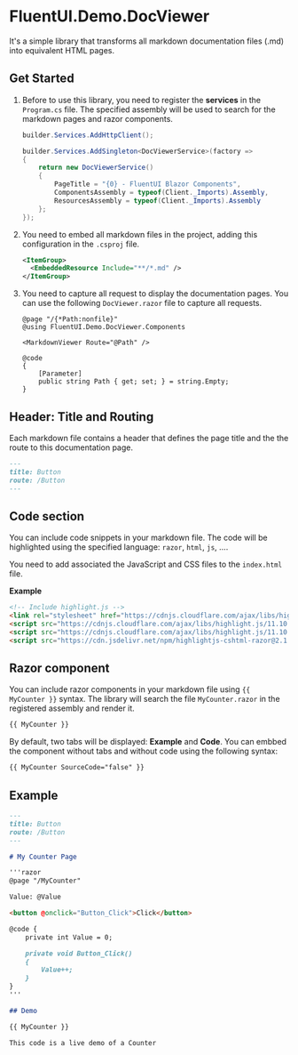 # FluentUI.Demo.DocViewer

It's a simple library that transforms all markdown documentation files (.md)
into equivalent HTML pages.

## Get Started

1. Before to use this library, you need to register the **services** in the `Program.cs` file.
   The specified assembly will be used to search for the markdown pages and razor components.

   ```csharp
   builder.Services.AddHttpClient();

   builder.Services.AddSingleton<DocViewerService>(factory =>
   {
       return new DocViewerService()
       {
           PageTitle = "{0} - FluentUI Blazor Components",
           ComponentsAssembly = typeof(Client._Imports).Assembly,
           ResourcesAssembly = typeof(Client._Imports).Assembly
       };
   });
   ```

2. You need to embed all markdown files in the project, adding this configuration in the `.csproj` file.

   ```xml
   <ItemGroup>
     <EmbeddedResource Include="**/*.md" />
   </ItemGroup>
   ```

3. You need to capture all request to display the documentation pages.
   You can use the following `DocViewer.razor` file to capture all requests.

   ```razor
   @page "/{*Path:nonfile}"
   @using FluentUI.Demo.DocViewer.Components
   
   <MarkdownViewer Route="@Path" />
   
   @code
   {
       [Parameter]
       public string Path { get; set; } = string.Empty;
   }
   ```

## Header: Title and Routing

Each markdown file contains a header that defines the page title and the
the route to this documentation page.

```markdown
---
title: Button
route: /Button
---
```

## Code section

You can include code snippets in your markdown file.
The code will be highlighted using the specified language: `razor`, `html`, `js`, ....

You need to add associated the JavaScript and CSS files to the `index.html` file.

**Example**
```html
<!-- Include highlight.js -->
<link rel="stylesheet" href="https://cdnjs.cloudflare.com/ajax/libs/highlight.js/11.10.0/styles/vs.min.css" />
<script src="https://cdnjs.cloudflare.com/ajax/libs/highlight.js/11.10.0/highlight.min.js"></script>
<script src="https://cdnjs.cloudflare.com/ajax/libs/highlight.js/11.10.0/languages/csharp.min.js"></script>
<script src="https://cdn.jsdelivr.net/npm/highlightjs-cshtml-razor@2.1.1/dist/cshtml-razor.min.js"></script>
```

## Razor component

You can include razor components in your markdown file using `{{ MyCounter }}` syntax.
The library will search the file `MyCounter.razor` in the registered assembly and render it.

```markdown
{{ MyCounter }}
```

By default, two tabs will be displayed: **Example** and **Code**.
You can embbed the component without tabs and without code using the following syntax:

```markdown
{{ MyCounter SourceCode="false" }}
```

## Example

```markdown
---
title: Button
route: /Button
---

# My Counter Page

'''razor
@page "/MyCounter"

Value: @Value

<button @onclick="Button_Click">Click</button>

@code {
    private int Value = 0;

    private void Button_Click()
    {
        Value++;
    }
}
'''

## Demo

{{ MyCounter }}

This code is a live demo of a Counter

```

